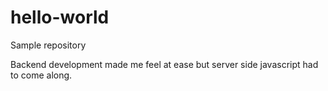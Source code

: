# hello-world
Sample repository

Backend development made me feel at ease but server side javascript had to come along.
